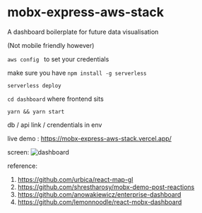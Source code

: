 # mobx-express-aws-stack

A dashboard boilerplate for future data visualisation

(Not mobile friendly however)

`aws config ` to set your credentials

make sure you have `npm install -g serverless`

`serverless deploy`

`cd dashboard` where frontend sits 

`yarn && yarn start`

db / api link / crendentials in env

live demo : https://mobx-express-aws-stack.vercel.app/ 

screen: ![dashboard](dashboard.gif)

reference: 

1. https://github.com/urbica/react-map-gl
2. https://github.com/shrestharosy/mobx-demo-post-reactions
3. https://github.com/anowakiewicz/enterprise-dashboard
4. https://github.com/lemonnoodle/react-mobx-dashboard




